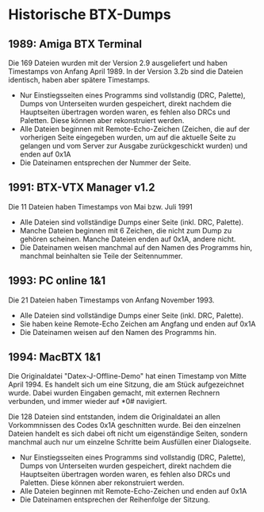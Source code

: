# Historische BTX-Dumps

## 1989: Amiga BTX Terminal

Die 169 Dateien wurden mit der Version 2.9 ausgeliefert und haben Timestamps von Anfang April 1989. In der Version 3.2b sind die Dateien identisch, haben aber spätere Timestamps.

* Nur Einstiegsseiten eines Programms sind vollstandig (DRC, Palette), Dumps von Unterseiten wurden gespeichert, direkt nachdem die Hauptseiten übertragen worden waren, es fehlen also DRCs und Paletten. Diese können aber rekonstruiert werden.
* Alle Dateien beginnen mit Remote-Echo-Zeichen (Zeichen, die auf der vorherigen Seite eingegeben wurden, um auf die aktuelle Seite zu gelangen und vom Server zur Ausgabe zurückgeschickt wurden) und enden auf 0x1A
* Die Dateinamen entsprechen der Nummer der Seite.

## 1991: BTX-VTX Manager v1.2

Die 11 Dateien haben Timestamps von Mai bzw. Juli 1991

* Alle Dateien sind vollständige Dumps einer Seite (inkl. DRC, Palette).
* Manche Dateien beginnen mit 6 Zeichen, die nicht zum Dump zu gehören scheinen. Manche Dateien enden auf 0x1A, andere nicht.
* Die Dateinamen weisen manchmal auf den Namen des Programms hin, manchmal beinhalten sie Teile der Seitennummer.

## 1993: PC online 1&1

Die 21 Dateien haben Timestamps von Anfang November 1993.

* Alle Dateien sind vollständige Dumps einer Seite (inkl. DRC, Palette).
* Sie haben keine Remote-Echo Zeichen am Angfang und enden auf 0x1A
* Die Dateinamen weisen auf den Namen des Programms hin.

## 1994: MacBTX 1&1

Die Originaldatei "Datex-J-Offline-Demo" hat einen Timestamp von Mitte April 1994. Es handelt sich um eine Sitzung, die am Stück aufgezeichnet wurde. Dabei wurden Eingaben gemacht, mit externen Rechnern verbunden, und immer wieder auf *0# navigiert.

Die 128 Dateien sind entstanden, indem die Originaldatei an allen Vorkommnissen des Codes 0x1A geschnitten wurde. Bei den einzelnen Dateien handelt es sich dabei oft nicht um eigenständige Seiten, sondern manchmal auch nur um einzelne Schritte beim Ausfüllen einer Dialogseite.

* Nur Einstiegsseiten eines Programms sind vollstandig (DRC, Palette), Dumps von Unterseiten wurden gespeichert, direkt nachdem die Hauptseiten übertragen worden waren, es fehlen also DRCs und Paletten. Diese können aber rekonstruiert werden.
* Alle Dateien beginnen mit Remote-Echo-Zeichen und enden auf 0x1A
* Die Dateinamen entsprechen der Reihenfolge der Sitzung.
